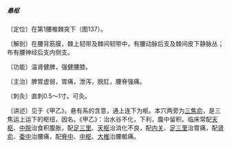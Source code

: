 ##### 悬枢

〔定位〕在第1腰椎棘突下（图137）。

〔解剖〕在腰背筋膜，棘上韧带及棘间韧带中，有腰动脉后支及棘间皮下静脉丛；布有腰神经后支内侧支。

〔功能〕温肾健脾，强健腰膝。

〔主治〕脾胃虚弱，胃痛，泄泻，脱肛，腰脊强痛。

〔刺灸〕直刺0.5～1寸。可灸。

〔讲述〕见于《甲乙》。悬有系的含意，通上连下为枢。本穴两旁为[三焦俞](https://www.gmzyjc.com/read/zjs/zjs3.1.7-8-0.0.1.3.22.md)，是三焦运上运下的枢纽，因名。《甲乙》：治水谷不化，下利，腹中留积。临床常配[天枢](https://www.gmzyjc.com/read/zjs/zjs3.1.1-3-0.1.3.3.25.md)、[中脘](https://www.gmzyjc.com/read/zjs/zjs3.2.1-0.1.1.3.11.md)治食积腹胀，配[足三里](https://www.gmzyjc.com/read/zjs/zjs3.1.1-3-0.1.3.3.36.md)、[天枢](https://www.gmzyjc.com/read/zjs/zjs3.1.1-3-0.1.3.3.25.md)治消化不良，配[内关](https://www.gmzyjc.com/read/zjs/zjs3.1.9-12-0.0.1.3.6.md)、[足三里](https://www.gmzyjc.com/read/zjs/zjs3.1.1-3-0.1.3.3.36.md)治胃痛，配[肾俞](https://www.gmzyjc.com/read/zjs/zjs3.1.7-8-0.0.1.3.23.md)、[委中](https://www.gmzyjc.com/read/zjs/zjs3.1.7-8-0.0.1.3.40.md)治腰痛，配[脊中](https://www.gmzyjc.com/read/zjs/zjs3.2.2-0.0.1.3.6.md)、[中枢](https://www.gmzyjc.com/read/zjs/zjs3.2.2-0.0.1.3.7.md)、[大椎](https://www.gmzyjc.com/read/zjs/zjs3.2.2-0.0.1.3.14.md)治腰骶痛。
